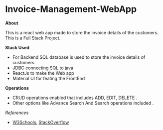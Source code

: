 # Invoice-Management-WebApp

**About**

This is a react web app made to store the invoice details of the customers.
This is a Full Stack Project.

**Stack Used**
- For Backend SQL database is used to store the invoice details of customers
- JDBC connecting SQL to java 
- ReactJs to make the Web app
- Material UI for feating the FrontEnd

**Operations**
- CRUD operations enabled that includes ADD, EDIT, DELETE .
- Other options like Advance Search And Search operations included . 

*References*
- [W3Schools](https://www.w3schools.com/), [StackOverflow](https://stackoverflow.com/) 
